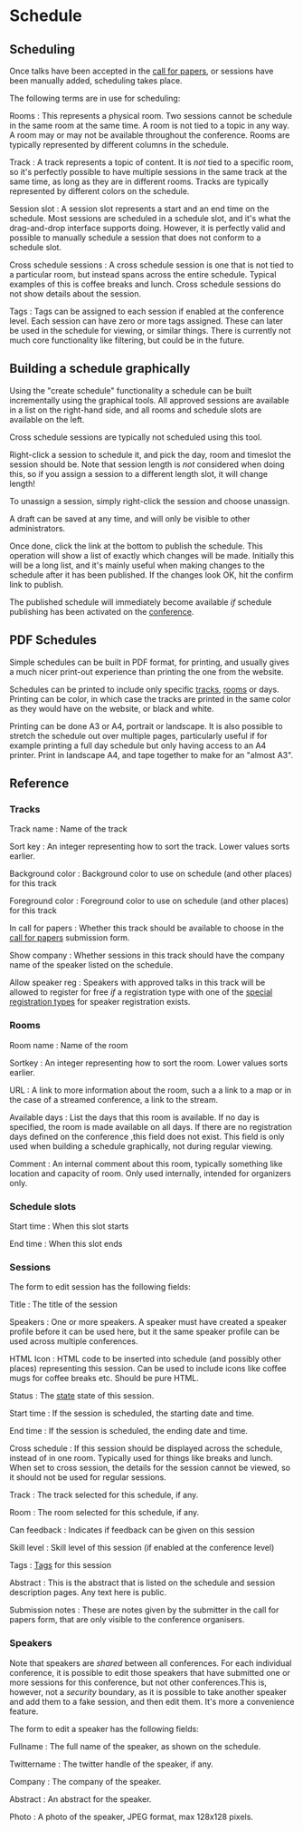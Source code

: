 # Schedule

## Scheduling

Once talks have been accepted in the [call for papers](callforpapers),
or sessions have been manually added, scheduling takes place.

The following terms are in use for scheduling:

Rooms
:   This represents a physical room. Two sessions cannot be schedule
in the same room at the same time. A room is not tied to a topic in
any way. A room may or may not be available throughout the
conference. Rooms are typically represented by different columns in
the schedule.

Track
:    A track represents a topic of content. It is *not* tied to a
specific room, so it's perfectly possible to have multiple sessions in
the same track at the same time, as long as they are in different
rooms. Tracks are typically represented by different colors on the schedule.

Session slot
:    A session slot represents a start and an end time on the
schedule. Most sessions are scheduled in a schedule slot, and it's
what the drag-and-drop interface supports doing. However, it is
perfectly valid and possible to manually schedule a session that does
not conform to a schedule slot.

Cross schedule sessions
:     A cross schedule session is one that is not tied to a particular
room, but instead spans across the entire schedule. Typical examples
of this is coffee breaks and lunch. Cross schedule sessions do not show
details about the session.

Tags <a name="tags"></a>
:     Tags can be assigned to each session if enabled at the conference
level. Each session can have zero or more tags assigned. These can later
be used in the schedule for viewing, or similar things. There is currently
not much core functionality like filtering, but could be in the future.

## Building a schedule graphically

Using the "create schedule" functionality a schedule can be built
incrementally using the graphical tools. All approved sessions are
available in a list on the right-hand side, and all rooms and schedule
slots are available on the left.

Cross schedule sessions are typically not scheduled using this tool.

Right-click a session to schedule it, and pick the day, room and
timeslot the session should be. Note that session length is *not*
considered when doing this, so if you assign a session to a different
length slot, it will change length!

To unassign a session, simply right-click the session and choose unassign.

A draft can be saved at any time, and will only be visible to other
administrators.

Once done, click the link at the bottom to publish the schedule. This
operation will show a list of exactly which changes will be
made. Initially this will be a long list, and it's mainly useful when
making changes to the schedule after it has been published. If the
changes look OK, hit the confirm link to publish.

The published schedule will immediately become available *if* schedule
publishing has been activated on the [conference](configuring).

## PDF Schedules

Simple schedules can be built in PDF format, for printing, and usually
gives a much nicer print-out experience than printing the one from the
website.

Schedules can be printed to include only specific [tracks](#tracks),
[rooms](#rooms) or days. Printing can be color, in which case the
tracks are printed in the same color as they would have on the
website, or black and white.

Printing can be done A3 or A4, portrait or landscape. It is also
possible to stretch the schedule out over multiple pages, particularly
useful if for example printing a full day schedule but only having
access to an A4 printer. Print in landscape A4, and tape together to
make for an "almost A3".

## Reference

### Tracks <a name="tracks"></a>

Track name
:	Name of the track

Sort key
:   An integer representing how to sort the track. Lower values sorts
earlier.

Background color
:   Background color to use on schedule (and other places) for this track

Foreground color
:   Foreground color to use on schedule (and other places) for this track

In call for papers
:   Whether this track should be available to choose in the
[call for papers](callforpapers) submission form.

Show company
:   Whether sessions in this track should have the company name of the speaker
	listed on the schedule.

Allow speaker reg
:   Speakers with approved talks in this track will be allowed to
register for free *if* a registration type with one of the
[special registration types](registrations#typesandclasses) for speaker
registration exists.


### Rooms <a name="rooms"></a>

Room name
:   Name of the room

Sortkey
:   An integer representing how to sort the room. Lower values sorts
earlier.

URL
:   A link to more information about the room, such a a link to a map or
in the case of a streamed conference, a link to the stream.

Available days
:   List the days that this room is available. If no day is specified, the
room is made available on all days. If there are no registration days defined
on the conference ,this field does not exist. This field is only used
when building a schedule graphically, not during regular viewing.

Comment
:   An internal comment about this room, typically something like
location and capacity of room. Only used internally, intended for
organizers only.

### Schedule slots <a name="slots"></a>

Start time
:   When this slot starts

End time
:   When this slot ends

### Sessions <a name="sessions"></a>

The form to edit session has the following fields:

Title
:	The title of the session

Speakers
:	One or more speakers. A speaker must have created a speaker
profile before it can be used here, but it the same speaker
profile can be used across multiple conferences.

HTML Icon
:   HTML code to be inserted into schedule (and possibly other places)
representing this session. Can be used to include icons like coffee
mugs for coffee breaks etc. Should be pure HTML.

Status
:	The [state](callforpapers#states) state of this session.

Start time
:	If the session is scheduled, the starting date and time.

End time
:	If the session is scheduled, the ending date and time.

Cross schedule
:	If this session should be displayed across the schedule, instead
of in one room. Typically used for things like breaks and lunch. When
set to cross session, the details for the session cannot be viewed, so
it should not be used for regular sessions.

Track
:	The track selected for this schedule, if any.

Room
:	The room selected for this schedule, if any.

Can feedback
:   Indicates if feedback can be given on this session

Skill level
:   Skill level of this session (if enabled at the conference level)

Tags
:   [Tags](#tags) for this session

Abstract
:   This is the abstract that is listed on the schedule and session
description pages. Any text here is public.

Submission notes
:   These are notes given by the submitter in the call for papers
form, that are only visible to the conference organisers.

### Speakers <a name="speakers"></a>

Note that speakers are *shared* between all conferences. For each
individual conference, it is possible to edit those speakers that have
submitted one or more sessions for this conference, but not other
conferences.This is, however, not a *security* boundary, as it is
possible to take another speaker and add them to a fake session, and
then edit them. It's more a convenience feature.

The form to edit a speaker has the following fields:

Fullname
:    The full name of the speaker, as shown on the schedule.

Twittername
:    The twitter handle of the speaker, if any.

Company
:    The company of the speaker.

Abstract
:    An abstract for the speaker.

Photo
:    A photo of the speaker, JPEG format, max 128x128 pixels.
